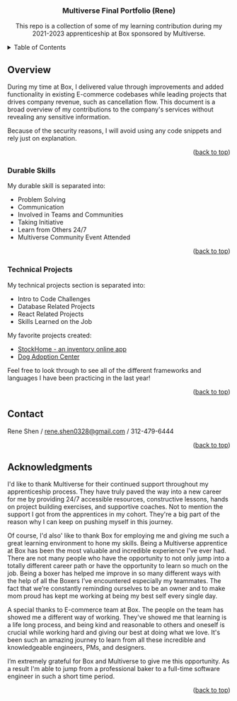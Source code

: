 <a name="readme-top"></a>

<h3 align="center">Multiverse Final Portfolio (Rene)</h3>

<p align="center">
  This repo is a collection of some of my learning contribution during my 2021-2023 apprenticeship at Box sponsored by Multiverse.
</p>


<!-- TABLE OF CONTENTS -->
<details>
  <summary>Table of Contents</summary>
  <ol>
    <li><a href="#overview">Overview</a></li>
    <li><a href="#durable">Durable Skills</a></li>
    <li><a href="#technical">Technical Projects</a></li>
    <li><a href="#contact">Contact Me</a></li>
    <li><a href="#acknowledgments">Acknowledgments</a></li>
  </ol>
</details>


<!-- Overview -->
## Overview

During my time at Box, I delivered value through improvements and added functionality in existing E-commerce codebases while leading projects that drives company revenue, such as cancellation flow. This document is a broad overview of my contributions to the company's services without revealing any sensitive information. 

Because of the security reasons, I will avoid using any code snippets and rely just on explanation.

<p align="right">(<a href="#readme-top">back to top</a>)</p>

<!-- Durable Skills Section -->
### Durable Skills

My durable skill is separated into: 
<ul>
  <li>Problem Solving</li>
  <li>Communication</li>
  <li>Involved in Teams and Communities</li>
  <li>Taking Initiative</li>
  <li>Learn from Others 24/7</li>
  <li>Multiverse Community Event Attended</li>
</ul>

<p align="right">(<a href="#readme-top">back to top</a>)</p>

<!-- Technical Projects Section -->
### Technical Projects

My technical projects section is separated into: 
<ul>
  <li>Intro to Code Challenges</li>
  <li>Database Related Projects</li>
  <li>React Related Projects</li>
  <li>Skills Learned on the Job</li>
</ul>

My favorite projects created:
<ul>
  <li><a href="https://github.com/team-fire-project/online-app.git">StockHome - an inventory online app</a></li>
  <li><a href="https://github.com/ReneShen/dog-adoption-frontend.git">Dog Adoption Center</a></li>
</ul>

Feel free to look through to see all of the different frameworks and languages I have been practicing in the last year!

<p align="right">(<a href="#readme-top">back to top</a>)</p>

<!-- CONTACT -->
## Contact

Rene Shen / rene.shen0328@gmail.com  / 312-479-6444

<p align="right">(<a href="#readme-top">back to top</a>)</p>

<!-- ACKNOWLEDGMENTS -->
## Acknowledgments

I'd like to thank Multiverse for their continued support throughout my apprenticeship process. They have truly paved the way into a new career for me by providing 24/7 accessible resources, constructive lessons, hands on project building exercises, and supportive coaches. Not to mention the support I got from the apprentices in my cohort. They're a big part of the reason why I can keep on pushing myself in this journey.

Of course, I'd also' like to thank Box for employing me and giving me such a great learning environment to hone my skills. 
Being a Multiverse apprentice at Box has been the most valuable and incredible experience I've ever had. There are not many people who have the opportunity to not only jump into a totally different career path or have the opportunity to learn so much on the job. 
Being a boxer has helped me improve in so many different ways with the help of all the Boxers I’ve encountered especially my teammates. The fact that we’re constantly reminding ourselves to be an owner and to make mom proud has kept me working at being my best self every single day.

A special thanks to E-commerce team at Box. The people on the team has showed me a different way of working. They've showed me that learning is a life long process, and being kind and reasonable to others and oneself is crucial while working hard and giving our best at doing what we love. It's been such an amazing journey to learn from all these incredible and knowledgeable engineers, PMs, and designers.

I’m extremely grateful for Box and Multiverse to give me this opportunity. As a result I'm able to jump from a professional baker to a full-time software engineer in such a short time period.

<p align="right">(<a href="#readme-top">back to top</a>)</p>